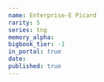 ```yaml
---
name: Enterprise-E Picard
rarity: 5
series: tng
memory_alpha:
bigbook_tier: -1
in_portal: true
date:
published: true
---
```



